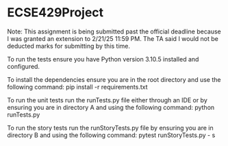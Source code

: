 # ECSE429Project
Note: This assignment is being submitted past the official deadline because I was granted an extension to 2/21/25 11:59 PM. The TA said I would not be deducted marks for submitting by this time.

To run the tests ensure you have Python version 3.10.5 installed and configured.

To install the dependencies ensure you are in the root directory and use the following command: pip install -r requirements.txt


To run the unit tests run the runTests.py file either through an IDE or by ensuring you are in directory A and using the following command: python runTests.py


To run the story tests run the runStoryTests.py file by ensuring you are in directory B and using the following command: pytest runStoryTests.py - s
